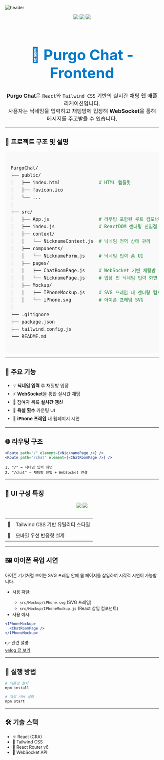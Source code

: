 ![header](https://capsule-render.vercel.app/api?type=waving&color=gradient&height=192&section=header&text=CHAT%20FRONTEND&fontSize=65&animation=fadeIn&fontColor=FFF)


<div align="center">
  <img src="https://img.shields.io/badge/Made%20with-React-blue?style=for-the-badge&logo=react" />
  <img src="https://img.shields.io/badge/Styled%20with-TailwindCSS-38bdf8?style=for-the-badge&logo=tailwind-css" />
  <img src="https://img.shields.io/badge/WebSocket-Live%20Chat-10b981?style=for-the-badge&logo=websocket" />
</div>

<br />

<h1 align="center" style="font-size: 3rem; color:#007acc;">💬 Purgo Chat - Frontend</h1>

<p align="center" style="font-size: 1.1rem;">
  <strong>Purgo Chat</strong>은 <code>React</code>와 <code>Tailwind CSS</code> 기반의 실시간 채팅 웹 애플리케이션입니다.<br />
  사용자는 닉네임을 입력하고 채팅방에 입장해 <strong>WebSocket</strong>을 통해 메시지를 주고받을 수 있습니다.
</p>

<hr />

<h2>📁 프로젝트 구조 및 설명</h2>

<pre style="background:#f9f9f9; padding: 1.2em; border-radius: 8px; font-size: 15px; font-family: Consolas, monospace; line-height: 1.6;">

PurgoChat/
├── public/
│   ├── index.html              <span style="color:#22863a;"># HTML 템플릿</span>
│   ├── favicon.ico
│   └── ...
│
├── src/
│   ├── App.js                  <span style="color:#22863a;"># 라우팅 포함된 루트 컴포넌트</span>
│   ├── index.js                <span style="color:#22863a;"># ReactDOM 렌더링 진입점</span>
│   ├── context/
│   │   └── NicknameContext.js  <span style="color:#22863a;"># 닉네임 전역 상태 관리</span>
│   ├── components/
│   │   └── NicknameForm.js     <span style="color:#22863a;"># 닉네임 입력 폼 UI</span>
│   ├── pages/
│   │   ├── ChatRoomPage.js     <span style="color:#22863a;"># WebSocket 기반 채팅방</span>
│   │   └── NicknamePage.js     <span style="color:#22863a;"># 입장 전 닉네임 입력 화면</span>
│   ├── Mockup/
│   │   ├── IPhoneMockup.js     <span style="color:#22863a;"># SVG 프레임 내 렌더링 컴포넌트</span>
│   │   └── iPhone.svg          <span style="color:#22863a;"># 아이폰 프레임 SVG</span>
│
├── .gitignore
├── package.json
├── tailwind.config.js
└── README.md

</pre>

---

<h2>🧩 주요 기능</h2>

<ul style="font-size: 15px; line-height: 1.8;">
  <li>💡 <strong>닉네임 입력</strong> 후 채팅방 입장</li>
  <li>⚡ <strong>WebSocket</strong>을 통한 실시간 채팅</li>
  <li>👥 참여자 목록 <strong>실시간 갱신</strong></li>
  <li>🚫 <strong>욕설 횟수</strong> 카운팅 UI</li>
  <li>📱 <strong>iPhone 프레임</strong> 내 웹페이지 시연</li>
</ul>

---

<h2>🌐 라우팅 구조</h2>

```jsx
<Route path="/" element={<NicknamePage />} />
<Route path="/chat" element={<ChatRoomPage />} />
```

```text
1. "/" → 닉네임 입력 화면
2. "/chat" → 채팅방 진입 + WebSocket 연결
```

---

<h2>🎨 UI 구성 특징</h2>

<div align="center">
  <img src="https://img.shields.io/badge/UI-Tailwind-blue?style=for-the-badge" />
  <img src="https://img.shields.io/badge/Responsive-Mobile--First-green?style=for-the-badge" />
</div>

<br />

<table>
  <tr>
    <td style="padding: 8px;">🎨</td>
    <td>Tailwind CSS 기반 유틸리티 스타일</td>
  </tr>
  <tr>
    <td style="padding: 8px;">📱</td>
    <td>모바일 우선 반응형 설계</td>
  </tr>
</table>

---

<h2>🖼️ 아이폰 목업 시연</h2>

<p>
  아이폰 기기처럼 보이는 SVG 프레임 안에 웹 페이지를 삽입하여 시각적 시연이 가능합니다.
</p>

<ul>
  <li>사용 파일:</li>
  <ul>
    <li><code>src/Mockup/iPhone.svg</code> (SVG 프레임)</li>
    <li><code>src/Mockup/IPhoneMockup.js</code> (React 삽입 컴포넌트)</li>
  </ul>
  <li>사용 예시:</li>
</ul>

```jsx
<IPhoneMockup>
  <ChatRoomPage />
</IPhoneMockup>
```

👉 관련 설명:  
<a href="https://velog.io/@seojin_lim/svg%ED%8C%8C%EC%9D%BC-%EB%82%B4-%EC%9B%B9-%ED%8E%98%EC%9D%B4%EC%A7%80-%EC%9E%91%EB%8F%99-%EC%84%A4%EB%AA%85%EC%84%9C" target="_blank">
velog 글 보기
</a>

---

<h2>🚀 실행 방법</h2>

```bash
# 의존성 설치
npm install

# 개발 서버 실행
npm start
```

---

<h2>🛠️ 기술 스택</h2>

<ul>
  <li>⚛️ React (CRA)</li>
  <li>🎨 Tailwind CSS</li>
  <li>🧭 React Router v6</li>
  <li>📡 WebSocket API</li>
</ul>
